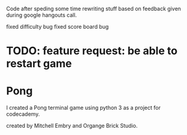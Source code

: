 Code after speding some time rewriting stuff based on feedback given during google hangouts call.

fixed difficulty bug
fixed score board bug

# TODO: feature request: be able to restart game

# Pong
I created a Pong terminal game using python 3 as a project for codecademy.

created by Mitchell Embry and Organge Brick Studio.

